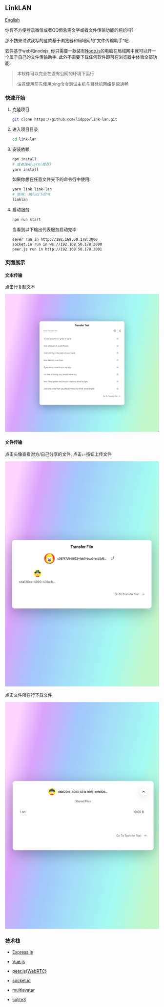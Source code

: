 ## LinkLAN

[English](./README.md)

你有不方便登录微信或者QQ但急需文字或者文件传输功能的尴尬吗?

那不妨来试试我写的这款基于浏览器和局域网的"文件传输助手"吧.

软件基于web和nodejs, 你只需要一款装有[Node.js](https://nodejs.org/)的电脑在局域网中就可以开一个属于自己的文件传输助手. 此外不需要下载任何软件即可在浏览器中体验全部功能.

> 本软件可以完全在没有公网的环境下运行
>
> 注意使用前先使用ping命令测试主机与目标机网络是否通畅

### 快速开始

1. 克隆项目

   ```bash
   git clone https://github.com/lidppp/link-lan.git
   ```

2. 进入项目目录

   ```bash
   cd link-lan
   ```

3. 安装依赖

   ```bash
   npm install
   # 或者使用yarn(推荐)
   yarn install
   ```
   
   如果你想在任意文件夹下的命令行中使用:  
   ```bash
   yarn link link-lan
   # 使用: 执行以下命令
   linklan
   ```
   
4. 启动服务

   ```bash
   npm run start
   ```

   当看到以下输出代表服务启动完毕

   ```text
   sever run in http://192.168.50.178:3000
   socket.io run in ws://192.168.50.178:3000
   peer.js run in http://192.168.50.178:3001
   ```

### 页面展示

#### 文本传输

点击行复制文本

![assets/image-20240327181125615](./assets/image-20240327181125615.png)

#### 文件传输

点击头像查看对方/自己分享的文件, 点击`↓↑`按钮上传文件

![assets/image-20240327181240359](./assets/image-20240327181240359.png)

点击文件所在行下载文件

![assets/image-20240327181306599](./assets/image-20240327181306599.png)

### 技术栈

- [Express.js](https://expressjs.com/)
- [Vue.js](https://vuejs.org/)
- [peer.js(WebRTC)](https://peerjs.com/)
- [socket.io](https://socket.io/)
- [multiavatar](https://multiavatar.com/)

- [sqlite3](https://github.com/TryGhost/node-sqlite3)

